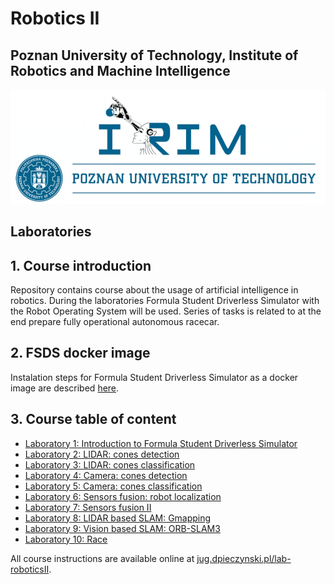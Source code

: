 # Robotics II

## Poznan University of Technology, Institute of Robotics and Machine Intelligence

<p align="center">
  <img src="./readme_files/logo.png">
</p>

## **Laboratories**

## 1. Course introduction

Repository contains course about the usage of artificial intelligence in robotics. During the laboratories Formula Student Driverless Simulator with the Robot Operating System will be used. Series of tasks is related to at the end prepare fully operational autonomous racecar.

## 2. FSDS docker image

Instalation steps for Formula Student Driverless Simulator as a docker image are described [here](./docker/README.md).

## 3. Course table of content

- [Laboratory 1: Introduction to Formula Student Driverless Simulator](https://jug.dpieczynski.pl/lab-roboticsII/Lab%252001%2520-%2520Introduction.html)
- [Laboratory 2: LIDAR: cones detection](https://jug.dpieczynski.pl/lab-roboticsII/Lab%252002%2520-%2520LIDAR:%2520Cones%2520detection.html)
- [Laboratory 3: LIDAR: cones classification](https://jug.dpieczynski.pl/lab-roboticsII/Lab%252003%2520-%2520LIDAR:%2520Cones%2520classification.html)
- [Laboratory 4: Camera: cones detection](https://jug.dpieczynski.pl/lab-roboticsII/Lab%252004%2520-%2520Camera:%2520Cones%2520detection.html)
- [Laboratory 5: Camera: cones classification](https://jug.dpieczynski.pl/lab-roboticsII/Lab%252005%2520-%2520Camera:%2520Cones%2520classification.html)
- [Laboratory 6: Sensors fusion: robot localization](https://jug.dpieczynski.pl/lab-roboticsII/Lab%252006%2520-%2520Sensors%2520fusion:%2520robot%2520localization.html)
- [Laboratory 7: Sensors fusion II](https://jug.dpieczynski.pl/lab-roboticsII/Lab%252007%2520-%2520Sensors%2520fusion%2520II.html)
- [Laboratory 8: LIDAR based SLAM: Gmapping](https://jug.dpieczynski.pl/lab-roboticsII/Lab%252008%2520-%2520LIDAR%2520based%2520SLAM:%2520Gmapping.html)
- [Laboratory 9: Vision based SLAM: ORB-SLAM3](https://jug.dpieczynski.pl/lab-roboticsII/Lab%252009%2520-%2520Vision%2520based%2520SLAM:%2520ORB-SLAM3.html)
- [Laboratory 10: Race](https://jug.dpieczynski.pl/lab-roboticsII/Lab%252010%2520-%2520Race.html)

All course instructions are available online at [jug.dpieczynski.pl/lab-roboticsII](https://jug.dpieczynski.pl/lab-roboticsII/).
